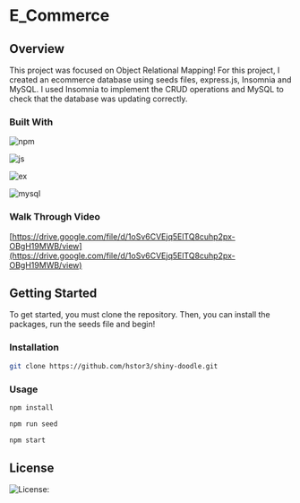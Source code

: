 # E_Commerce

## Overview

This project was focused on Object Relational Mapping!
For this project, I created an ecommerce database using seeds files, express.js, Insomnia and MySQL. I used Insomnia to implement the CRUD operations and MySQL to check that the database was updating correctly. 

### Built With

![npm](https://img.shields.io/badge/npm-CB3837?style=for-the-badge&logo=npm&logoColor=white)

![js](https://img.shields.io/badge/JavaScript-323330?style=for-the-badge&logo=javascript&logoColor=F7DF1E)

![ex](https://img.shields.io/badge/Express.js-000000?style=for-the-badge&logo=express&logoColor=white)

![mysql](https://img.shields.io/badge/MySQL-00000F?style=for-the-badge&logo=mysql&logoColor=white)

### Walk Through Video

[https://drive.google.com/file/d/1oSv6CVEjq5ElTQ8cuhp2px-OBgH19MWB/view](https://drive.google.com/file/d/1oSv6CVEjq5ElTQ8cuhp2px-OBgH19MWB/view)

## Getting Started 

To get started, you must clone the repository. Then, you can install the packages, run the seeds file and begin!

### Installation

```sh
git clone https://github.com/hstor3/shiny-doodle.git
```

### Usage

```sh
npm install
```

```sh
npm run seed
```

```sh
npm start
```

## License

![License: ](https://img.shields.io/badge/license-MIT-blue)
